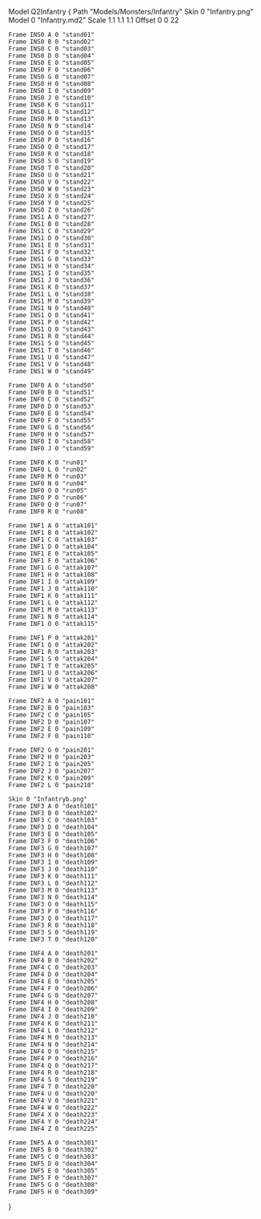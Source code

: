 Model Q2Infantry
{
	Path "Models/Monsters/Infantry"
	Skin 0 "Infantry.png"
	Model 0 "Infantry.md2"
	Scale 1.1 1.1 1.1
	Offset 0 0 22

	Frame INS0 A 0 "stand01"
	Frame INS0 B 0 "stand02"
	Frame INS0 C 0 "stand03"
	Frame INS0 D 0 "stand04"
	Frame INS0 E 0 "stand05"
	Frame INS0 F 0 "stand06"
	Frame INS0 G 0 "stand07"
	Frame INS0 H 0 "stand08"
	Frame INS0 I 0 "stand09"
	Frame INS0 J 0 "stand10"
	Frame INS0 K 0 "stand11"
	Frame INS0 L 0 "stand12"
	Frame INS0 M 0 "stand13"
	Frame INS0 N 0 "stand14"
	Frame INS0 O 0 "stand15"
	Frame INS0 P 0 "stand16"
	Frame INS0 Q 0 "stand17"
	Frame INS0 R 0 "stand18"
	Frame INS0 S 0 "stand19"
	Frame INS0 T 0 "stand20"
	Frame INS0 U 0 "stand21"
	Frame INS0 V 0 "stand22"
	Frame INS0 W 0 "stand23"
	Frame INS0 X 0 "stand24"
	Frame INS0 Y 0 "stand25"
	Frame INS0 Z 0 "stand26"
	Frame INS1 A 0 "stand27"
	Frame INS1 B 0 "stand28"
	Frame INS1 C 0 "stand29"
	Frame INS1 D 0 "stand30"
	Frame INS1 E 0 "stand31"
	Frame INS1 F 0 "stand32"
	Frame INS1 G 0 "stand33"
	Frame INS1 H 0 "stand34"
	Frame INS1 I 0 "stand35"
	Frame INS1 J 0 "stand36"
	Frame INS1 K 0 "stand37"
	Frame INS1 L 0 "stand38"
	Frame INS1 M 0 "stand39"
	Frame INS1 N 0 "stand40"
	Frame INS1 O 0 "stand41"
	Frame INS1 P 0 "stand42"
	Frame INS1 Q 0 "stand43"
	Frame INS1 R 0 "stand44"
	Frame INS1 S 0 "stand45"
	Frame INS1 T 0 "stand46"
	Frame INS1 U 0 "stand47"
	Frame INS1 V 0 "stand48"
	Frame INS1 W 0 "stand49"

	Frame INF0 A 0 "stand50"
	Frame INF0 B 0 "stand51"
	Frame INF0 C 0 "stand52"
	Frame INF0 D 0 "stand53"
	Frame INF0 E 0 "stand54"
	Frame INF0 F 0 "stand55"
	Frame INF0 G 0 "stand56"
	Frame INF0 H 0 "stand57"
	Frame INF0 I 0 "stand58"
	Frame INF0 J 0 "stand59"

	Frame INF0 K 0 "run01"
	Frame INF0 L 0 "run02"
	Frame INF0 M 0 "run03"
	Frame INF0 N 0 "run04"
	Frame INF0 O 0 "run05"
	Frame INF0 P 0 "run06"
	Frame INF0 Q 0 "run07"
	Frame INF0 R 0 "run08"

	Frame INF1 A 0 "attak101"
	Frame INF1 B 0 "attak102"
	Frame INF1 C 0 "attak103"
	Frame INF1 D 0 "attak104"
	Frame INF1 E 0 "attak105"
	Frame INF1 F 0 "attak106"
	Frame INF1 G 0 "attak107"
	Frame INF1 H 0 "attak108"
	Frame INF1 I 0 "attak109"
	Frame INF1 J 0 "attak110"
	Frame INF1 K 0 "attak111"
	Frame INF1 L 0 "attak112"
	Frame INF1 M 0 "attak113"
	Frame INF1 N 0 "attak114"
	Frame INF1 O 0 "attak115"

	Frame INF1 P 0 "attak201"
	Frame INF1 Q 0 "attak202"
	Frame INF1 R 0 "attak203"
	Frame INF1 S 0 "attak204"
	Frame INF1 T 0 "attak205"
	Frame INF1 U 0 "attak206"
	Frame INF1 V 0 "attak207"
	Frame INF1 W 0 "attak208"

	Frame INF2 A 0 "pain101"
	Frame INF2 B 0 "pain103"
	Frame INF2 C 0 "pain105"
	Frame INF2 D 0 "pain107"
	Frame INF2 E 0 "pain109"
	Frame INF2 F 0 "pain110"

	Frame INF2 G 0 "pain201"
	Frame INF2 H 0 "pain203"
	Frame INF2 I 0 "pain205"
	Frame INF2 J 0 "pain207"
	Frame INF2 K 0 "pain209"
	Frame INF2 L 0 "pain210"

	Skin 0 "Infantryb.png"
	Frame INF3 A 0 "death101"
	Frame INF3 B 0 "death102"
	Frame INF3 C 0 "death103"
	Frame INF3 D 0 "death104"
	Frame INF3 E 0 "death105"
	Frame INF3 F 0 "death106"
	Frame INF3 G 0 "death107"
	Frame INF3 H 0 "death108"
	Frame INF3 I 0 "death109"
	Frame INF3 J 0 "death110"
	Frame INF3 K 0 "death111"
	Frame INF3 L 0 "death112"
	Frame INF3 M 0 "death113"
	Frame INF3 N 0 "death114"
	Frame INF3 O 0 "death115"
	Frame INF3 P 0 "death116"
	Frame INF3 Q 0 "death117"
	Frame INF3 R 0 "death118"
	Frame INF3 S 0 "death119"
	Frame INF3 T 0 "death120"

	Frame INF4 A 0 "death201"
	Frame INF4 B 0 "death202"
	Frame INF4 C 0 "death203"
	Frame INF4 D 0 "death204"
	Frame INF4 E 0 "death205"
	Frame INF4 F 0 "death206"
	Frame INF4 G 0 "death207"
	Frame INF4 H 0 "death208"
	Frame INF4 I 0 "death209"
	Frame INF4 J 0 "death210"
	Frame INF4 K 0 "death211"
	Frame INF4 L 0 "death212"
	Frame INF4 M 0 "death213"
	Frame INF4 N 0 "death214"
	Frame INF4 O 0 "death215"
	Frame INF4 P 0 "death216"
	Frame INF4 Q 0 "death217"
	Frame INF4 R 0 "death218"
	Frame INF4 S 0 "death219"
	Frame INF4 T 0 "death220"
	Frame INF4 U 0 "death220"
	Frame INF4 V 0 "death221"
	Frame INF4 W 0 "death222"
	Frame INF4 X 0 "death223"
	Frame INF4 Y 0 "death224"
	Frame INF4 Z 0 "death225"

	Frame INF5 A 0 "death301"
	Frame INF5 B 0 "death302"
	Frame INF5 C 0 "death303"
	Frame INF5 D 0 "death304"
	Frame INF5 E 0 "death305"
	Frame INF5 F 0 "death307"
	Frame INF5 G 0 "death308"
	Frame INF5 H 0 "death309"
}